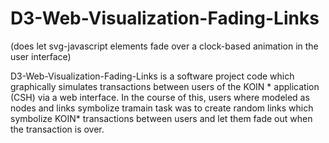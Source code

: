 # D3-Web-Visualization-Fading-Links
(does let svg-javascript elements fade over a clock-based animation in the user interface)

D3-Web-Visualization-Fading-Links is a software project code which graphically simulates transactions 
between users of the KOIN * application (CSH) via a web interface. In the course of this, users where modeled as nodes and 
links symbolize tramain task was to create random links which 
symbolize KOIN* transactions between users and let them fade out when the transaction is over.
